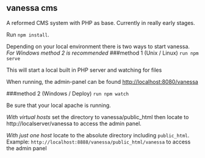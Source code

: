 vanessa cms
----

A reformed CMS system with PHP as base.
Currently in really early stages.

Run `npm install`.

Depending on your local environment there is two ways to start vanessa.
*For Windows method 2 is recommended*
###method 1 (Unix / Linux)
`run npm serve`

This will start a local built in PHP server and watching for files

When running, the admin-panel can be found [http://localhost:8080/vanessa](http://localhost:8080/vanessa)


###method 2 (Windows / Deploy)
`run npm watch` 

Be sure that your local apache is running.

*With virtual hosts* set the directory to vanessa/public_html then locate to http://localserver/vanessa to access the admin panel.

*With just one host* locate to the absolute directory including `public_html`. Example: `http://localhost:8888/vanessa/public_html/vanessa` to access the admin panel